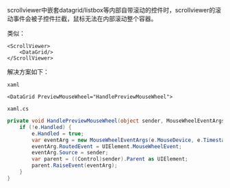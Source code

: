 scrollviewer中嵌套datagrid/listbox等内部自带滚动的控件时，scrollviewer的滚动事件会被子控件拦截，鼠标无法在内部滚动整个容器。

类似：

```xaml
<ScrollViewer>
    <DataGrid/>
</ScrollViewer>
```

解决方案如下：

`xaml`

```
<DataGrid PreviewMouseWheel="HandlePreviewMouseWheel">
```

`xaml.cs`

```c#
private void HandlePreviewMouseWheel(object sender, MouseWheelEventArgs e) {
    if (!e.Handled) {
        e.Handled = true;
        var eventArg = new MouseWheelEventArgs(e.MouseDevice, e.Timestamp, e.Delta);
        eventArg.RoutedEvent = UIElement.MouseWheelEvent;
        eventArg.Source = sender;
        var parent = ((Control)sender).Parent as UIElement;
        parent.RaiseEvent(eventArg);
    }
}
```

